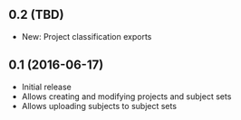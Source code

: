 ## 0.2 (TBD)

- New: Project classification exports

## 0.1 (2016-06-17)

- Initial release
- Allows creating and modifying projects and subject sets
- Allows uploading subjects to subject sets
